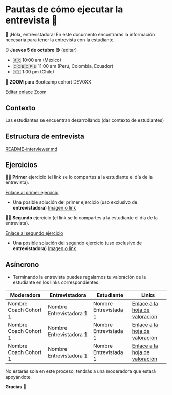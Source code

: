 # **Pautas** de cómo ejecutar la entrevista 📝

👋 ¡Hola, entrevistadora! En este documento encontrarás la información necesaria para tener la entrevista con la estudiante.

⏰ **Jueves 5 de octubre 😊** (editar)

- 🇲🇽 10:00 am (México)
- 🇨🇴🇪🇨🇵🇪 11:00 am (Perú, Colombia, Ecuador)
- 🇨🇱 1:00 pm (Chile)

📲 **ZOOM** para Bootcamp cohort DEV0XX

[Editar enlace Zoom](https://laboratoria-la.zoom.us/)

## Contexto

Las estudiantes se encuentran desarrollando (dar contexto de estudiantes)

## Estructura de entrevista

[README-interviewer.md](./README-interviewer.md)

## Ejercicios

🏋️‍♀️ **Primer** ejercicio (el link se lo compartes a la estudiante el día de la entrevista).

[Enlace al primer ejercicio](https://curriculum.laboratoria.la/es/topics/javascript/arrays/practice/compute-sum-between)

- Una posible solución del primer ejercicio (uso exclusivo de **entrevistadora**)
  [Imagen o link](https://www.google.com)

🚴‍♀️ **Segundo** ejercicio (el link se lo compartes a la estudiante el día de la entrevista).

[Enlace al segundo ejercicio](https://curriculum.laboratoria.la/es/topics/javascript/flow-control/code-challenges/count-vowels)

- Una posible solución del segundo ejercicio (uso exclusivo de **entrevistadora**)
  [Imagen o link](https://www.google.com)

## Asíncrono

- Terminando la entrevista puedes regalarnos tu valoración de la estudiante en los links correspondientes.

| Moderadora            | Entrevistadora          | Estudiante            | Links                                                                                                                                  |
| --------------------- | ----------------------- | --------------------- | -------------------------------------------------------------------------------------------------------------------------------------- |
| Nombre Coach Cohort 1 | Nombre Entrevistadora 1 | Nombre Entrevistada 1 | [Enlace a la hoja de valoración](https://docs.google.com/spreadsheets/d/1aAL4r4sEqdVZEVgqm5iYJAhBLeeZxLAZ4egoqxH2-ys/edit?usp=sharing) |
| Nombre Coach Cohort 1 | Nombre Entrevistadora 1 | Nombre Entrevistada 1 | [Enlace a la hoja de valoración](https://docs.google.com/spreadsheets/d/1aAL4r4sEqdVZEVgqm5iYJAhBLeeZxLAZ4egoqxH2-ys/edit?usp=sharing) |
| Nombre Coach Cohort 1 | Nombre Entrevistadora 1 | Nombre Entrevistada 1 | [Enlace a la hoja de valoración](https://docs.google.com/spreadsheets/d/1aAL4r4sEqdVZEVgqm5iYJAhBLeeZxLAZ4egoqxH2-ys/edit?usp=sharing) |

No estarás sola en este proceso, tendrás a una moderadora que estará apoyándote.

**Gracias 💛**
